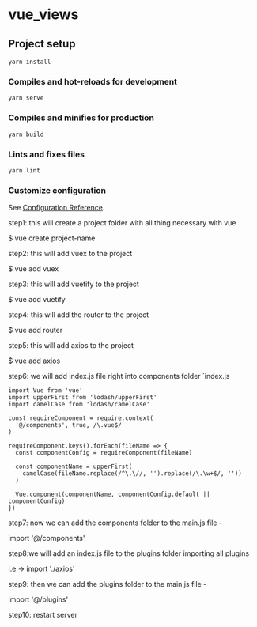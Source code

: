 # vue_views

## Project setup
```
yarn install
```

### Compiles and hot-reloads for development
```
yarn serve
```

### Compiles and minifies for production
```
yarn build
```

### Lints and fixes files
```
yarn lint
```

### Customize configuration
See [Configuration Reference](https://cli.vuejs.org/config/).

step1: this will create a project folder with all thing necessary with vue

$ vue create project-name

step2: this will add vuex to the project

$ vue add vuex

step3: this will add vuetify to the project

$ vue add vuetify

step4: this will add the router to the project

$ vue add router

step5: this will add axios to the project

$ vue add axios

step6:
we will add index.js file right into components folder
`index.js
```
import Vue from 'vue'
import upperFirst from 'lodash/upperFirst'
import camelCase from 'lodash/camelCase'

const requireComponent = require.context(
  '@/components', true, /\.vue$/
)

requireComponent.keys().forEach(fileName => {
  const componentConfig = requireComponent(fileName)

  const componentName = upperFirst(
    camelCase(fileName.replace(/^\.\//, '').replace(/\.\w+$/, ''))
  )

  Vue.component(componentName, componentConfig.default || componentConfig)
})
```
step7: now we can add the components folder to the main.js file -

import '@/components'

step8:we will add an index.js file to the plugins folder importing all plugins

i.e -> import './axios'

step9:
then we can add the plugins folder to the main.js file -

import '@/plugins'

step10:
restart server
